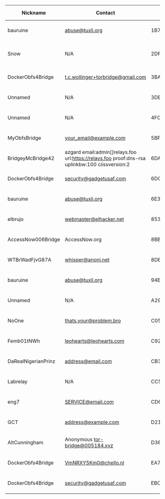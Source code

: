 | Nickname |  Contact | Hashed Fingerprint	| Running | Flags | Last Seen | First Seen | Last Restarted | Advertised Bandwidth | Platform | Version | Version Status | Recommended Version | BridgeDB Distributor | OR Addresses | Transports | BlockList |
|---|---|---|---|---|---|---|---|---|---|---|---|---|---|---|---|---|
|bauruine | abuse@tuxli.org | 1B718AE47490CD0238AAD8FDCB5EEEF87A2FA4CC | true | Running, V2Dir, Valid | 2025-09-01 18:48:51 | 2025-09-01 18:48:51 | 2025-09-01 18:40:30 | 0 | Tor 0.4.8.16 on Linux | 0.4.8.16 | recommended | true | settings | 10.245.127.121:59690 | obfs4 | |
|Snow | N/A | 2DF8AED283E7155E58DD4B6797E1DA24E74F7CEF | true | Running, V2Dir, Valid | 2025-09-01 18:48:51 | 2025-09-01 14:48:51 | 2025-08-20 14:55:13 | 1077763 | Tor 0.4.8.12 on OpenBSD | 0.4.8.12 | recommended | true | N/A | 10.157.12.178:60173 | obfs4 | |
|DockerObfs4Bridge | t.c.wollinger+torbridge@gmail.com | 3BA95FBB16A6F40ECDAEE736D992336006D91233 | true | Running, V2Dir, Valid | 2025-09-01 18:48:51 | 2025-09-01 15:48:51 | 2025-09-01 15:18:53 | 0 | Tor 0.4.8.14 on Linux | 0.4.8.14 | recommended | true | N/A | 10.113.178.211:50994 | obfs4 | |
|Unnamed | N/A | 3DB979277A36436DA2E71C7DC6F5AF6EF73A6D03 | true | Running, V2Dir, Valid | 2025-09-01 18:48:51 | 2025-09-01 07:48:51 | 2025-09-01 17:42:56 | 0 | Tor 0.4.8.16 on Linux | 0.4.8.16 | recommended | true | N/A | 10.220.17.91:65130, [fd9f:2e19:3bcf::69:b380]:65130 | obfs3, obfs4 | ru|
|Unnamed | N/A | 4FCD8C88FA6946653A9B701E34794A094F0B1B0C | true | Running, V2Dir, Valid | 2025-09-01 18:48:51 | 2025-09-01 18:48:51 | 2025-09-01 19:05:48 | 0 | Tor 0.4.8.17 on Linux | 0.4.8.17 | recommended | true | N/A | 10.228.147.179:50026, [fd9f:2e19:3bcf::01:a4e1]:50026 | obfs4 | |
|MyObfsBridge | your_email@example.com | 5BF1CB895F96CE271B5604B63517B67E05F8BADC | true | Running, V2Dir, Valid | 2025-09-01 18:48:51 | 2025-09-01 04:18:51 | 2025-09-01 03:53:49 | 0 | Tor 0.4.8.17 on Linux | 0.4.8.17 | recommended | true | N/A | 10.107.114.86:56974 | obfs4 | |
|BridgeyMcBridge42 | azgard email:admin[]relays.foo url:https://relays.foo proof:dns-rsa uplinkbw:100 ciissversion:2 | 6DAF3072E0F3A2E98DDFE387005742C2ED14D4AC | true | Running, Valid | 2025-09-01 18:48:51 | 2025-09-01 00:18:51 | 2025-08-31 23:59:59 | 10398073 | Tor 0.4.8.17 on Linux | 0.4.8.17 | recommended | true | telegram | 10.68.34.140:53311, [fd9f:2e19:3bcf::37:9d11]:53311 | obfs4 | |
|DockerObfs4Bridge | security@gadgetusaf.com | 6DC4A48E88172FD745C1F356BA86EB0D2CE376D0 | true | Running, V2Dir, Valid | 2025-09-01 18:48:51 | 2025-09-01 16:48:51 | 2025-09-01 15:42:41 | 0 | Tor 0.4.8.14 on Linux | 0.4.8.14 | recommended | true | N/A | 10.212.174.210:61184 | obfs4 | |
|bauruine | abuse@tuxli.org | 6E3ECBEADEF516AF49DFA779B3BD25397A2A3280 | true | Running, V2Dir, Valid | 2025-09-01 18:48:51 | 2025-09-01 18:48:51 | 2025-09-01 18:40:51 | 0 | Tor 0.4.8.16 on Linux | 0.4.8.16 | recommended | true | N/A | 10.235.153.141:62779 | obfs4 | |
|elbrujo | webmaster@elhacker.net | 85357CA3569711B2347A2A1ABE79D5C227412467 | true | Running, V2Dir, Valid | 2025-09-01 18:48:51 | 2025-09-01 10:18:51 | 2025-09-01 09:38:23 | 0 | Tor 0.4.8.17 on Linux | 0.4.8.17 | recommended | true | N/A | 10.19.104.169:56695 | webtunnel | |
|AccessNow006Bridge | AccessNow.org <servers  accessnow.org> | 8BB8FABFE874884BAFBEA85E3A5B5DA2BAAD13B3 | false | Valid | 2025-09-01 18:48:51 | 2025-09-01 00:18:51 | 2025-08-31 23:59:59 | 91974 | Tor 0.4.8.17 on Linux | 0.4.8.17 | recommended | true | https | 10.93.84.160:64686, [fd9f:2e19:3bcf::3b:5caa]:51885 | obfs4 | |
|WTBrWadFjvG87A | whisper@anoni.net | 8DE939CCE5B4910BD7A9843D3915BC88E37524CF | false | V2Dir, Valid | 2025-09-01 18:48:51 | 2025-09-01 12:48:51 | 2025-09-01 12:18:15 | 0 | Tor 0.4.8.17 on Linux | 0.4.8.17 | recommended | true | N/A | 10.40.195.243:57072 | webtunnel | |
|bauruine | abuse@tuxli.org | 94E6D45764ABEB7952564CBEEDA77BFBB7909538 | true | Running, V2Dir, Valid | 2025-09-01 18:48:51 | 2025-09-01 18:48:51 | 2025-09-01 18:40:52 | 10833920 | Tor 0.4.8.16 on Linux | 0.4.8.16 | recommended | true | settings | 10.174.137.170:60595 | obfs4 | |
|Unnamed | N/A | A29526FA07422177A9DBEB52FEC22A49593EBA9D | true | Running, V2Dir, Valid | 2025-09-01 18:48:51 | 2025-09-01 13:18:51 | 2025-09-01 13:17:26 | 51200 | Tor 0.4.8.17 on Linux | 0.4.8.17 | recommended | true | telegram | 10.91.202.103:63010 | obfs4 | ru|
|NoOne | thats.your@problem.bro | C058CD493B9A12BAC2DA3D24BB1EFF4BD818E027 | false | V2Dir, Valid | 2025-09-01 18:48:51 | 2025-09-01 09:48:51 | 2025-09-01 11:21:28 | 0 | Tor 0.4.8.17 on Linux | 0.4.8.17 | recommended | true | N/A | 10.17.238.205:51925, [fd9f:2e19:3bcf::50:9891]:51925 | obfs4 | |
|Femb01tNWh | leohearts@leohearts.com | C926273AE787883164D3BB8D949F81D0B3FEFE4B | true | Running, V2Dir, Valid | 2025-09-01 18:48:51 | 2025-09-01 00:48:51 | 2025-09-01 00:32:49 | 96256 | Tor 0.4.8.17 on Linux | 0.4.8.17 | recommended | true | https | 10.244.81.60:53498 | webtunnel | |
|DaRealNigerianPrinz | <address@email.com> | CB35F006CAA8DEF806547B638AC1306DB1F96A99 | true | Running, V2Dir, Valid | 2025-09-01 18:48:51 | 2025-09-01 06:18:51 | 2025-09-01 07:26:41 | 5739520 | Tor 0.4.8.17 on Linux | 0.4.8.17 | recommended | true | N/A | 10.133.131.25:52124, [fd9f:2e19:3bcf::79:c24b]:52124 | obfs4 | |
|Labrelay | N/A | CC5DAD701F0749730C38FEFA3C0318274CA41A6E | false | V2Dir, Valid | 2025-09-01 18:48:51 | 2025-09-01 05:18:51 | 2025-09-01 05:10:28 | 116834 | Tor 0.4.8.10 on Linux | 0.4.8.10 | recommended | true | settings | 10.120.81.169:56647 | obfs4 | |
|eng7 | <SERVICE@email.com> | CD614C6F8E33C7E94E08A53FE85E9B8808B117F7 | false | V2Dir, Valid | 2025-09-01 18:48:51 | 2025-09-01 04:18:51 | 2025-08-31 16:54:31 | 4132859 | Tor 0.4.8.17 on Linux | 0.4.8.17 | recommended | true | none | 10.1.184.194:51958, [fd9f:2e19:3bcf::7a:b3d9]:51958 | obfs4 | |
|GCT | <address@example.com> | D2197A47A06A03DDEB2F6C807042CCF5CC1BD9B7 | false | V2Dir, Valid | 2025-09-01 18:48:51 | 2025-09-01 10:48:51 | 2025-09-01 10:47:21 | 0 | Tor 0.4.8.16 on Linux | 0.4.8.16 | recommended | true | N/A | 10.35.233.63:58690, [fd9f:2e19:3bcf::41:c8f4]:49157 | webtunnel | |
|AltCunningham | Anonymous <tor-bridge@005184.xyz> | D3864AE95A1AA65FCCB14B34B99227E99954D7F6 | false | V2Dir, Valid | 2025-09-01 18:48:51 | 2025-09-01 03:18:51 | 2025-09-01 08:01:01 | 0 | Tor 0.4.8.17 on Linux | 0.4.8.17 | recommended | true | settings | 10.107.170.32:58956 | webtunnel | |
|DockerObfs4Bridge | VmNRXY5Km0@chello.nl | EA7BA118B9ED6DBDE48548AAEEAAA7F630493324 | false | V2Dir, Valid | 2025-09-01 18:48:51 | 2025-09-01 13:48:51 | 2025-09-01 13:46:04 | 0 | Tor 0.4.8.14 on Linux | 0.4.8.14 | recommended | true | N/A | 10.8.215.39:53131 | obfs4 | |
|DockerObfs4Bridge | security@gadgetusaf.com | EBC8772FCF833BFF23505C5CD150C3FB8AF70244 | false | V2Dir, Valid | 2025-09-01 18:48:51 | 2025-09-01 13:18:51 | 2025-09-01 11:19:06 | 0 | Tor 0.4.8.14 on Linux | 0.4.8.14 | recommended | true | N/A | 10.166.222.58:53503 | obfs4 | |
